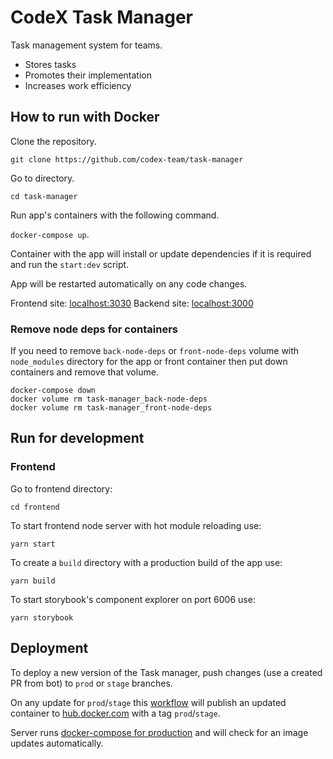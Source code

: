 # CodeX Task Manager

Task management system for teams.

- Stores tasks
- Promotes their implementation
- Increases work efficiency

## How to run with Docker

Clone the repository.

`git clone https://github.com/codex-team/task-manager`

Go to directory.

`cd task-manager`

Run app's containers with the following command.

`docker-compose up`.

Container with the app will install or update dependencies
if it is required and run the `start:dev` script.

App will be restarted automatically on any code changes.

Frontend site: [localhost:3030](localhost:3030)
Backend site: [localhost:3000](localhost:3000)

### Remove node deps for containers

If you need to remove `back-node-deps` or `front-node-deps` volume
with `node_modules` directory for the app or front container
then put down containers and remove that volume.

```
docker-compose down
docker volume rm task-manager_back-node-deps
docker volume rm task-manager_front-node-deps
```


## Run for development

### Frontend

Go to frontend directory:

```
cd frontend
```

To start frontend node server with hot module reloading use:

```
yarn start
```

To create a `build` directory with a production build of the app use:

```
yarn build
```

To start storybook's component explorer on port 6006 use:

```
yarn storybook
```

## Deployment

To deploy a new version of the Task manager, push changes
(use a created PR from bot) to `prod` or `stage` branches.

On any update for `prod`/`stage` this [workflow](.github/workflows/build-and-push-docker-image.yml)
will publish an updated container to [hub.docker.com](https://hub.docker.com/r/codexteamuser/task-manager)
with a tag `prod`/`stage`.

Server runs [docker-compose for production](./docker-compose.prod.yml)
and will check for an image updates automatically.

